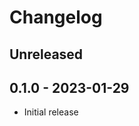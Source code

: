 # Changelog

<!-- There is always Unreleased section on the top. Subsections (Added, Changed, Fixed, Removed) should be added as needed. -->

## Unreleased

## 0.1.0 - 2023-01-29
- Initial release
